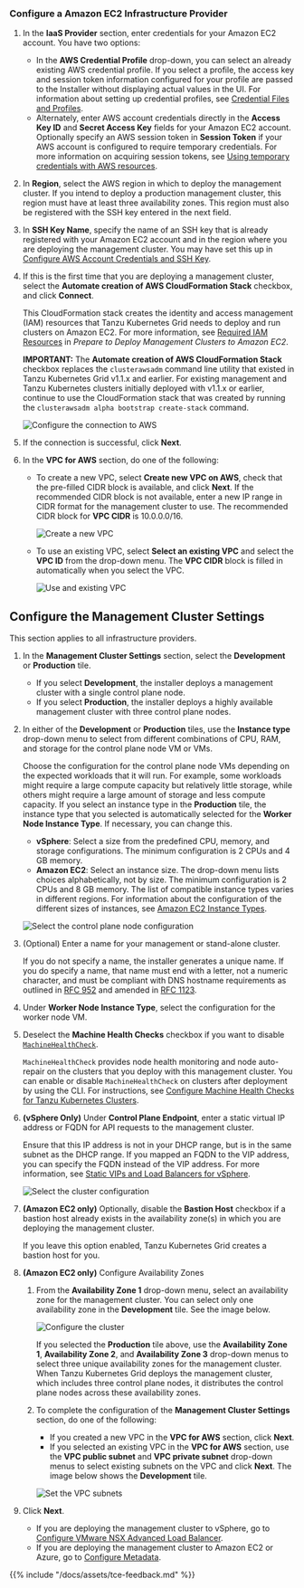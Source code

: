 

### <a id="iaas-aws"></a> Configure a Amazon EC2 Infrastructure Provider

1. In the **IaaS Provider** section, enter credentials for your Amazon EC2 account. You have two options:
    - In the **AWS Credential Profile** drop-down, you can select an already existing AWS credential profile. If you select a profile, the access key and session token information configured for your profile are passed to the Installer without displaying actual values in the UI. For information about setting up credential profiles, see [Credential Files and Profiles](aws.md#profiles).
    - Alternately, enter AWS account credentials directly in the **Access Key ID** and **Secret Access Key** fields for your Amazon EC2 account. Optionally specify an AWS session token in **Session Token** if your AWS account is configured to require temporary credentials. For more information on acquiring session tokens, see [Using temporary credentials with AWS resources](https://docs.aws.amazon.com/IAM/latest/UserGuide/id_credentials_temp_use-resources.html).
1. In **Region**, select the AWS region in which to deploy the management cluster. If you intend to deploy a production management cluster, this region must have at least three availability zones. This region must also be registered with the SSH key entered in the next field.
1. In **SSH Key Name**, specify the name of an SSH key that is already registered with your Amazon EC2 account and in the region where you are deploying the management cluster. You may have set this up in [Configure AWS Account Credentials and SSH Key](aws.md#register-ssh).
1. If this is the first time that you are deploying a management cluster, select the **Automate creation of AWS CloudFormation Stack** checkbox, and click **Connect**.

   This CloudFormation stack creates the identity and access management (IAM) resources that Tanzu Kubernetes Grid needs to deploy and run clusters on Amazon EC2. For more information, see [Required IAM Resources](aws.md#iam-permissions) in _Prepare to Deploy Management Clusters to Amazon EC2_.

   **IMPORTANT:** The **Automate creation of AWS CloudFormation Stack** checkbox replaces the `clusterawsadm` command line utility that existed in Tanzu Kubernetes Grid v1.1.x and earlier. For existing management and Tanzu Kubernetes clusters initially deployed with v1.1.x or earlier, continue to use the CloudFormation stack that was created by running the `clusterawsadm alpha bootstrap create-stack` command.

   ![Configure the connection to AWS](../images/connect-to-aws.png)
1. If the connection is successful, click **Next**.
1. In the **VPC for AWS** section, do one of the following:

    - To create a new VPC, select **Create new VPC on AWS**, check that the pre-filled CIDR block is available, and click **Next**. If the recommended CIDR block is not available, enter a new IP range in CIDR format for the management cluster to use. The recommended CIDR block for **VPC CIDR** is 10.0.0.0/16.

       ![Create a new VPC](../images/aws-new-vpc.png)

    - To use an existing VPC, select **Select an existing VPC** and select the **VPC ID** from the drop-down menu. The **VPC CIDR** block is filled in automatically when you select the VPC.

       ![Use and existing VPC](../images/aws-existing-vpc.png)

## Configure the Management Cluster Settings

This section applies to all infrastructure providers.

1. In the **Management Cluster Settings** section, select the **Development** or **Production** tile.

   - If you select **Development**, the installer deploys a management cluster with a single control plane node.
   - If you select **Production**, the installer deploys a highly available management cluster with three control plane nodes.

1. In either of the **Development** or **Production** tiles, use the **Instance type** drop-down menu to select from different combinations of CPU, RAM, and storage for the control plane node VM or VMs.

   Choose the configuration for the control plane node VMs depending on the expected workloads that it will run. For example, some workloads might require a large compute capacity but relatively little storage, while others might require a large amount of storage and less compute capacity. If you select an instance type in the **Production** tile, the instance type that you selected is automatically selected for the **Worker Node Instance Type**. If necessary, you can change this.

   <!--If you plan on registering the management cluster with Tanzu Mission Control, ensure that your Tanzu Kubernetes clusters meet the requirements listed in [Requirements for Registering a Tanzu Kubernetes Cluster with Tanzu Mission Control](https://docs.vmware.com/en/VMware-Tanzu-Mission-Control/services/tanzumc-concepts/GUID-3AE5F733-7FA7-4B34-8935-C25D41D15EF9.html) in the Tanzu Mission Control documentation.-->

   - **vSphere**: Select a size from the predefined CPU, memory, and storage configurations. The minimum configuration is 2 CPUs and 4 GB memory.
   - **Amazon EC2**: Select an instance size. The drop-down menu lists choices alphabetically, not by size. The minimum configuration is 2 CPUs and 8 GB memory. The list of compatible instance types varies in different regions. For information about the configuration of the different sizes of instances, see [Amazon EC2 Instance Types](https://aws.amazon.com/ec2/instance-types/).
   
   ![Select the control plane node configuration](../images/configure-control-plane.png)

1. (Optional) Enter a name for your management or stand-alone cluster.

   If you do not specify a name, the installer generates a unique name. If you do specify a name, that name must end with a letter, not a numeric character, and must be compliant with DNS hostname requirements as outlined in [RFC 952](https://tools.ietf.org/html/rfc952) and amended in [RFC 1123](https://tools.ietf.org/html/rfc1123).

1. Under **Worker Node Instance Type**, select the configuration for the worker node VM.
1. Deselect the **Machine Health Checks** checkbox if you want to
disable [`MachineHealthCheck`](https://cluster-api.sigs.k8s.io/developer/architecture/controllers/machine-health-check.html#machinehealthcheck).

   `MachineHealthCheck` provides node health monitoring and node auto-repair on the clusters that you deploy with this management cluster. You can enable or disable
   `MachineHealthCheck` on clusters after deployment by using the CLI. For instructions, see [Configure Machine Health Checks for Tanzu Kubernetes Clusters](../cluster-lifecycle/configure-health-checks.md).
1. **(vSphere Only)** Under **Control Plane Endpoint**, enter a static virtual IP address or FQDN for API requests to the management cluster.

   Ensure that this IP address is not in your DHCP range, but is in the same subnet as the DHCP range. If you mapped an FQDN to the VIP address, you can specify the FQDN instead of the VIP address. For more information, see [Static VIPs and Load Balancers for vSphere](vsphere.md#load-balancer).

   ![Select the cluster configuration](../images/configure-cluster.png)
1. **(Amazon EC2 only)** Optionally, disable the **Bastion Host** checkbox if a bastion host already exists in the availability zone(s) in which you are deploying the management cluster.

   If you leave this option enabled, Tanzu Kubernetes Grid creates a bastion host for you.

1. **(Amazon EC2 only)** Configure Availability Zones

    1. From the **Availability Zone 1** drop-down menu, select an availability zone for the management cluster. You can select only one availability zone in the **Development** tile. See the image below.

        ![Configure the cluster](../images/aws-az.png)

        If you selected the **Production** tile above, use the **Availability Zone 1**, **Availability Zone 2**, and **Availability Zone 3** drop-down menus to select three unique availability zones for the management cluster. When Tanzu Kubernetes Grid deploys the management cluster, which includes three control plane nodes, it distributes the control plane nodes across these availability zones.

    1. To complete the configuration of the **Management Cluster Settings** section, do one of the following:

        - If you created a new VPC in the **VPC for AWS** section, click **Next**.
        - If you selected an existing VPC in the **VPC for AWS** section, use the **VPC public subnet** and **VPC private subnet** drop-down menus to select existing subnets on the VPC and click **Next**. The image below shows the **Development** tile.

        ![Set the VPC subnets](../images/aws-subnets.png)

1. Click **Next**.

   - If you are deploying the management cluster to vSphere, go to [Configure VMware NSX Advanced Load Balancer](#nsx-adv-lb).
   - If you are deploying the management cluster to Amazon EC2 or Azure, go to [Configure Metadata](#metadata).

{{% include "/docs/assets/tce-feedback.md" %}}